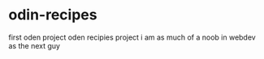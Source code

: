 # odin-recipes

first oden project
oden recipies project
i am as much of a noob in webdev as the next guy
